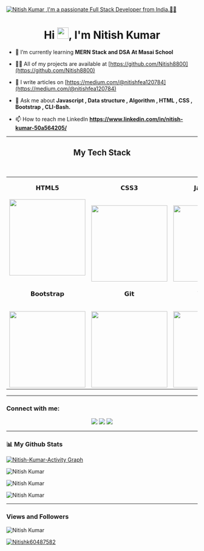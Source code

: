[![Nitish Kumar ,I'm a passionate Full Stack Developer from India.🧑‍💻](https://pimp-my-readme.webapp.io/pimp-my-readme/wavy-banner?subtitle=I%27m%20a%20passionate%20Full%20Stack%20Web%20Developer.%F0%9F%A7%91%E2%80%8D%F0%9F%92%BB&title=Nitish%20Kumar%20)](https://www.linkedin.com/in/nitish-kumar-50a564205/)

<h1 align="center">Hi <img src="https://raw.githubusercontent.com/MartinHeinz/MartinHeinz/master/wave.gif" width="30px">, I'm Nitish Kumar</h1>

- 🌱 I’m currently learning **MERN Stack and DSA At Masai School**

- 👨‍💻 All of my projects are available at [https://github.com/Nitish8800](https://github.com/Nitish8800)

- 📝 I write articles on [https://medium.com/@nitishfea120784](https://medium.com/@nitishfea120784)

- 💬 Ask me about **Javascript , Data structure , Algorithm , HTML , CSS , Bootstrap , CLI-Bash.**


- 📫 How to reach me LinkedIn **https://www.linkedin.com/in/nitish-kumar-50a564205/**

<hr />


<h2 align="center" border="0">My Tech Stack</h2>

<br>

<table align="center">

<tbody>

<tr valign="top">

  
<td width="33%" align="center">

  
<span>𝗛𝗧𝗠𝗟𝟱</span><br><br>
<img height="200px" src="https://cdn.svgporn.com/logos/html-5.svg">

</td>

<td width="33%" align="center">

<span>𝗖𝗦𝗦𝟯</span><br><br>

<img height="200px" src="https://cdn.svgporn.com/logos/css-3.svg">

</td>

<td width="33%" align="center">

<span>𝗝𝗮𝘃𝗮𝗦𝗰𝗿𝗶𝗽𝘁</span><br><br>

<img height="200px" src="https://cdn.svgporn.com/logos/javascript.svg">

</td>
</tr>

<tr valign="top">

<td width="33%" align="center">

<span>𝗕𝗼𝗼𝘁𝘀𝘁𝗿𝗮𝗽</span><br><br>

<img height="200px" src="https://cdn.svgporn.com/logos/bootstrap.svg">

</td>


<td width="33%" align="center">

<span>𝗚𝗶𝘁</span><br><br>

<img height="200px" src="https://cdn.svgporn.com/logos/git-icon.svg">

</td>

<td width="33%" align="center">

<span>𝗩𝗦 𝗖𝗼𝗱𝗲</span><br><br>

<img height="200px" src="https://cdn.svgporn.com/logos/visual-studio-code.svg">

</td>

</tr>
</tbody>
</table>
<hr>
<h3 align="left">Connect with me:</h3>
<p align="center">
  <a href="https://www.linkedin.com/in/nitish-kumar-50a564205/"><img src="https://img.shields.io/badge/LinkedIn-0077B5?style=for-the-badge&logo=linkedin&logoColor=white"></a>
  <a href="https://twitter.com/Nitishk60487582"><img src="https://img.shields.io/badge/twitter-1c9ceb?style=for-the-badge&logo=twitter&logoColor=white"></a>
  <a href="https://www.instagram.com/_niku_7827/"><img src="https://img.shields.io/badge/instagram-d11b59?style=for-the-badge&logo=instagram&logoColor=white"></a>
</p>

<hr />

<h3> 📊 My Github Stats</h3>
<a href="https://github.com/Nitish8800/github-readme-activity-graph"><img alt="Nitish-Kumar-Activity Graph" src="https://activity-graph.herokuapp.com/graph?username=Nitish8800&bg_color=0D1117&color=e8f4fd&line=f98c03&point=FFFFFF&hide_border=true" /></a>
<p><img align="center" src="https://github-readme-stats.vercel.app/api/top-langs?username=Nitish8800&show_icons=true&locale=en&layout=compact&theme=dark&ring=FFB19A&hide_border=true&currStreakNum=F6A085&fire=F6A085&currStreakLabel=F6A085" alt="Nitish Kumar" /></p>

<p><img align="center" src="https://github-readme-stats.vercel.app/api?username=Nitish8800&show_icons=true&locale=en&theme=dark&ring=FFB19A&hide_border=true&currStreakNum=F6A085&fire=F6A085&currStreakLabel=F6A085" alt="Nitish Kumar" /></p>

<p><img align="center" src="https://github-readme-streak-stats.herokuapp.com/?user=Nitish8800&theme=dark&ring=FFB19A&hide_border=true&currStreakNum=F6A085&fire=F6A085&currStreakLabel=F6A085" alt="Nitish Kumar" /></p>

<hr />

<h3> Views and Followers </h3>
<p align="left"> <img src="https://komarev.com/ghpvc/?username=Nitish8800&label=Profile%20views&color=0e75b6&style=flat" alt="Nitish Kumar" /> </p>

<p align=""> <a href="https://twitter.com/Nitishk60487582" target="blank"><img src="https://img.shields.io/twitter/follow/Nitishk60487582?logo=twitter&style=for-the-badge" alt="Nitishk60487582"/></a></p>
